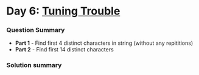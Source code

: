 # Day 6: [Tuning Trouble](https://adventofcode.com/2022/day/6)

### Question Summary
- **Part 1** - Find first 4 distinct characters in string (without any repititions)
- **Part 2** - Find first 14 distinct characters

### Solution summary 


